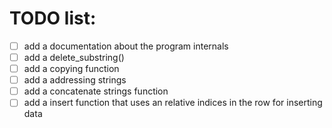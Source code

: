 # TODO list:
- [ ] add a documentation about the program internals
- [ ] add a delete_substring()
- [ ] add a copying function
- [ ] add a addressing strings
- [ ] add a concatenate strings function
- [ ] add a insert function that uses an relative indices in the row for inserting data
